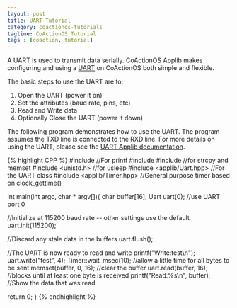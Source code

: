 ```yaml
---
layout: post
title: UART Tutorial
category: coactionos-tutorials
tagline: CoActionOS Tutorial
tags : [coaction, tutorial]
---
```

A UART is used to transmit data serially. CoActionOS Applib makes 
configuring and using a [UART](/projects/coactionos-applib/embedded/class_uart.html) on 
CoActionOS both simple and flexible.

The basic steps to use the UART are to:

1. Open the UART (power it on)
1. Set the attributes (baud rate, pins, etc)
1. Read and Write data
1. Optionally Close the UART (power it down)

The following program demonstrates how to use the UART. The program assumes 
the TXD line is connected to the RXD line. For more details on using the UART, 
please see the [UART Applib documentation](/projects/coactionos-applib/embedded/class_uart.html).

{% highlight CPP %}
#include <cstdio> //For printf
#include <cstdlib>
#include <cstring> //for strcpy and memset
#include <unistd.h> //for usleep
#include <applib/Uart.hpp> //For the UART class
#include <applib/Timer.hpp> //General purpose timer based on clock_gettime()
 
int main(int argc, char * argv[]){
  char buffer[16];
  Uart uart(0); //use UART port 0
 
  //Initialize at 115200 baud rate -- other settings use the default
  uart.init(115200);
 
  //Discard any stale data in the buffers
  uart.flush();
 
  //The UART is now ready to read and write
  printf("Write:test\n");
  uart.write("test", 4);
  Timer::wait_msec(10); //allow a little time for all bytes to be sent
  memset(buffer, 0, 16); //clear the buffer
  uart.read(buffer, 16); //blocks until at least one byte is received
  printf("Read:%s\n", buffer); //Show the data that was read
 
  return 0;
}
{% endhighlight %}